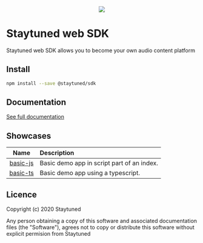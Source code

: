 <div align="center">
  <img src="https://storage.staytuned.io/staytuned/logo-staytuned.svg">
</div>

# Staytuned web SDK
Staytuned web SDK allows you to become your own audio content platform

## Install

```bash
npm install --save @staytuned/sdk
```

## Documentation
[See full documentation](https://doc.staytuned.io/)

## Showcases
|                                          Name                                                |                 Description                |
| :------------------------------------------------------------------------------------------: | :----------------------------------------- |
| [basic-js](https://github.com/StayTunedAds/staytuned-web-sdk/tree/master/showcases/basic-js) | Basic demo app in script part of an index. |
| [basic-ts](https://github.com/StayTunedAds/staytuned-web-sdk/tree/master/showcases/basic-ts) | Basic demo app using a typescript.         |


## Licence
Copyright (c) 2020 Staytuned

Any person obtaining a copy of this software and associated documentation
files (the "Software"), agrees not to copy or distribute this software without
explicit permision from Staytuned